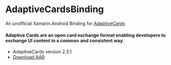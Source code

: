 # AdaptiveCardsBinding
An unofficial Xamarin.Android Binding for [AdaptiveCards](https://docs.microsoft.com/en-us/adaptive-cards/sdk/rendering-cards/android/getting-started)


#### Adaptive Cards are an open card exchange format enabling developers to exchange UI content in a common and consistent way.

- AdaptiveCards version 2.3.1
- [Download AAR](https://search.maven.org/artifact/io.adaptivecards/adaptivecards-android/2.3.1/aar)
